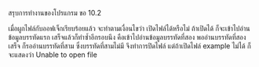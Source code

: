 สรุบการทำงานของโปรแกรม ขอ 10.2

เมื่อผูกไฟล์กับออฟเจ็กเรียบร้อยแล้ว จะทำตามเงื่อนไขว่า เปิดไฟล์ได้หรือไม่  ถ้าเปิดได้ ก็จะเข้าไปอ่านข้อมูลบรรทัดแรก
เสร็จแล้วก็ทำซ้ำอีกรอบนึง คือเข้าไปอ่านข้อมูลบรรทัดที่สอง
พออ่านบรรทัดที่สองเสร็จ ก็รออ่านบรรทัดที่สาม ซึ่งบรรทัดที่สามไม่มี จึงทำการปิดไฟล์
แต่ถ้าเปิดไฟล์ example ไม่ได้  ก็จะแสดงว่า Unable to open file
